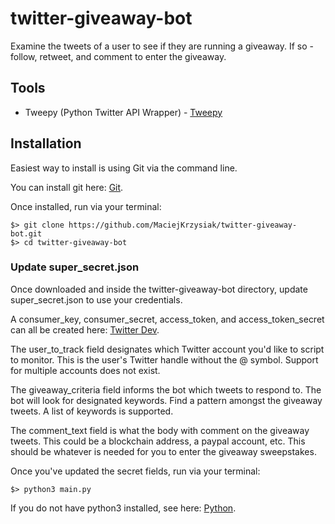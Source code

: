 # twitter-giveaway-bot

Examine the tweets of a user to see if they are running a giveaway. If so - follow, retweet, and comment to enter the giveaway.

## Tools

* Tweepy (Python Twitter API Wrapper) - [Tweepy](https://docs.tweepy.org/en/latest/)

## Installation

Easiest way to install is using Git via the command line. 

You can install git here: [Git](https://git-scm.com/book/en/v2/Getting-Started-Installing-Git).

Once installed, run via your terminal:

```
$> git clone https://github.com/MaciejKrzysiak/twitter-giveaway-bot.git
$> cd twitter-giveaway-bot
```

### Update super_secret.json
Once downloaded and inside the twitter-giveaway-bot directory, update super_secret.json to use your credentials. 

A consumer_key, consumer_secret, access_token, and access_token_secret can all be created here: [Twitter Dev](https://developer.twitter.com/en/apply-for-access).

The user_to_track field designates which Twitter account you'd like to script to monitor. This is the user's Twitter handle without the @ symbol. Support for multiple accounts does not exist.

The giveaway_criteria field informs the bot which tweets to respond to. The bot will look for designated keywords. Find a pattern amongst the giveaway tweets. A list of keywords is supported.

The comment_text field is what the body with comment on the giveaway tweets. This could be a blockchain address, a paypal account, etc. This should be whatever is needed for you to enter the giveaway sweepstakes.


Once you've updated the secret fields, run via your terminal:
```
$> python3 main.py
```
If you do not have python3 installed, see here: [Python](https://realpython.com/installing-python/).

